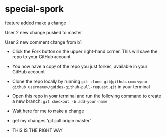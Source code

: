 # special-spork
feature added make a change

User 2 new change pushed to master

User 2 new comment
change from b1
- Click the Fork button on the upper right-hand corner. This will save the repo to your GitHub account

- You now have a copy of the repo you just forked, available in your GitHub account

- Clone the repo locally by running `git clone git@github.com:<your github username>/guides-github-pull-request.git` in your terminal

- Open this repo in your terminal and run the following command to create a new branch: `git checkout -b add-your-name`

* Wait here for me to make a change 

- get my changes 'git pull origin master'

- THIS IS THE RIGHT WAY
